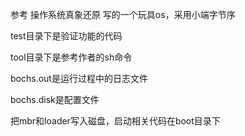参考 操作系统真象还原 写的一个玩具os，采用小端字节序

test目录下是验证功能的代码

tool目录下是参考作者的sh命令

bochs.out是运行过程中的日志文件

bochs.disk是配置文件

把mbr和loader写入磁盘，启动相关代码在boot目录下
